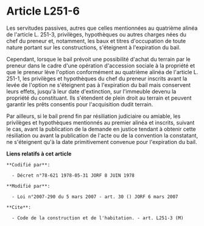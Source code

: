 # Article L251-6

Les servitudes passives, autres que celles mentionnées au quatrième alinéa de l'article L. 251-3, privilèges, hypothèques ou
autres charges nées du chef du preneur et, notamment, les baux et titres d'occupation de toute nature portant sur les
constructions, s'éteignent à l'expiration du bail.

Cependant, lorsque le bail prévoit une possibilité d'achat du terrain par le preneur dans le cadre d'une opération
d'accession sociale à la propriété et que le preneur lève l'option conformément au quatrième alinéa de l'article L. 251-1,
les privilèges et hypothèques du chef du preneur inscrits avant la levée de l'option ne s'éteignent pas à l'expiration du
bail mais conservent leurs effets, jusqu'à leur date d'extinction, sur l'immeuble devenu la propriété du constituant. Ils
s'étendent de plein droit au terrain et peuvent garantir les prêts consentis pour l'acquisition dudit terrain.

Par ailleurs, si le bail prend fin par résiliation judiciaire ou amiable, les privilèges et hypothèques mentionnés au premier
alinéa et inscrits, suivant le cas, avant la publication de la demande en justice tendant à obtenir cette résiliation ou
avant la publication de l'acte ou de la convention la constatant, ne s'éteignent qu'à la date primitivement convenue pour
l'expiration du bail.

**Liens relatifs à cet article**

	**Codifié par**:

	  - Décret n°78-621 1978-05-31 JORF 8 JUIN 1978

	**Modifié par**:

	  - Loi n°2007-290 du 5 mars 2007 - art. 30 () JORF 6 mars 2007

	**Cite**:

	  - Code de la construction et de l'habitation. - art. L251-3 (M)
